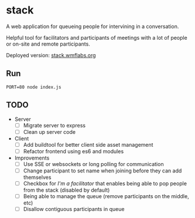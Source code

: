 stack
=====

A web application for queueing people for intervining in a conversation.

Helpful tool for facilitators and participants of meetings with a lot of people
or on-site and remote participants.

Deployed version: [stack.wmflabs.org](http://stack.wmflabs.org)

Run
---

`PORT=80 node index.js`

TODO
----

* Server
  * [ ] Migrate server to express
  * [ ] Clean up server code
* Client
  * [ ] Add buildtool  for better client side asset management
  * [ ] Refactor frontend using es6 and modules
* Improvements
  * [ ] Use SSE or websockets or long polling for communication
  * [ ] Change participant to set name when joining before they can add
    themselves
  * [ ] Checkbox for *I'm a facilitator* that enables being able to pop people
    from the stack (disabled by default)
  * [ ] Being able to manage the queue (remove participants on the middle, etc)
  * [ ] Disallow contiguous participants in queue
